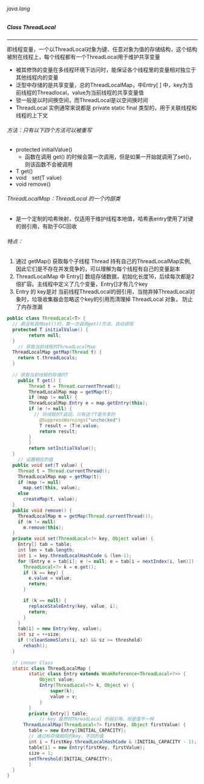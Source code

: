 ###### java.lang

##### Class ThreadLocal<T>

------

​	即线程变量，一个以ThreadLocal对象为键、任意对象为值的存储结构，这个结构被附在线程上，每个线程都有一个ThreadLocal用于维护共享变量

- 被其修饰的变量在多线程环境下访问时，能保证各个线程里的变量相对独立于其他线程内的变量
- 泛型中存储的是共享变量，总的ThreadLocalMap，中Entry[ ] 中，key为当前线程的Threadlocal，value为当前线程的共享变量值
- 锁一般是以时间换空间，而ThreadLocal是以空间换时间
- ThreadLocal 实例通常来说都是 private static final 类型的，用于关联线程和线程的上下文

###### 方法：只有以下四个方法可以被重写

- protected initialValue() 
  - 函数在调用 get() 的时候会第一次调用，但是如果一开始就调用了set()，则该函数不会被调用
- T   get()
- void`  `set(T value)
- void remove()

###### ThreadLocalMap：ThreadLocal 的一个内部类

- 是一个定制的哈希映射，仅适用于维护线程本地值，哈希表entry使用了对键的弱引用，有助于GC回收

###### 特点：

1. 通过 getMap() 获取每个子线程 Thread 持有自己的ThreadLocalMap实例, 因此它们是不存在并发竞争的，可以理解为每个线程有自己的变量副本
2. ThreadLocalMap 中 Entry[] 数组存储数据，初始化长度16，后续每次都是2倍扩容。主线程中定义了几个变量，Entry[]才有几个key
3. Entry 的 key是对 当前线程ThreadLocal的弱引用，当抛弃掉ThreadLocal对象时，垃圾收集器会忽略这个key的引用而清理掉 ThreadLocal 对象， 防止了内存泄漏

```java
public class ThreadLocal<T> {
  // 若没有调用set()时，第一次调用get()方法，自动调用
  protected T initialValue() {
        return null;
  }
 	// 获取当前线程的ThreadLocalMap
  ThreadLocalMap getMap(Thread t) {
    return t.threadLocals;
  }
  
  // 获取当前线程的存储的T
	public T get() {
  		Thread t = Thread.currentThread();
    	ThreadLocalMap map = getMap(t);
    	if (map != null) {
      	ThreadLocalMap.Entry e = map.getEntry(this);
      	if (e != null) {
          // 将线程的T返回，只有这个T是共享的
        	@SuppressWarnings("unchecked")
        	T result = (T)e.value;
        	return result;
      	}
   		}
   		return setInitialValue();
  }
	// 设置相应的值
  public void set(T value) {
    Thread t = Thread.currentThread();
    ThreadLocalMap map = getMap(t);
    if (map != null)
      map.set(this, value);
    else
      createMap(t, value);
  }
  public void remove() {
    ThreadLocalMap m = getMap(Thread.currentThread());
    if (m != null)
      m.remove(this);
  }
  private void set(ThreadLocal<?> key, Object value) {
    Entry[] tab = table;
    int len = tab.length;
    int i = key.threadLocalHashCode & (len-1);
    for (Entry e = tab[i]; e != null; e = tab[i = nextIndex(i, len)]) {
      ThreadLocal<?> k = e.get();
      if (k == key) {
        e.value = value;
        return;
      }

      if (k == null) {
        replaceStaleEntry(key, value, i);
        return;
      }
    }
    tab[i] = new Entry(key, value);
    int sz = ++size;
    if (!cleanSomeSlots(i, sz) && sz >= threshold)
      rehash();
  }
  
  // innner Class
  static class ThreadLocalMap {
        static class Entry extends WeakReference<ThreadLocal<?>> {
            Object value;
            Entry(ThreadLocal<?> k, Object v) {
                super(k);
                value = v;
            }
        }
        private Entry[] table;
			// key 虽然时ThreadLocal 的弱引用，但是值不一样
      ThreadLocalMap(ThreadLocal<?> firstKey, Object firstValue) {
        table = new Entry[INITIAL_CAPACITY];
        // 通过标存储相同的key，不同的值
        int i = firstKey.threadLocalHashCode & (INITIAL_CAPACITY - 1);
        table[i] = new Entry(firstKey, firstValue);
        size = 1;
        setThreshold(INITIAL_CAPACITY);
    	}
  }
}
```



